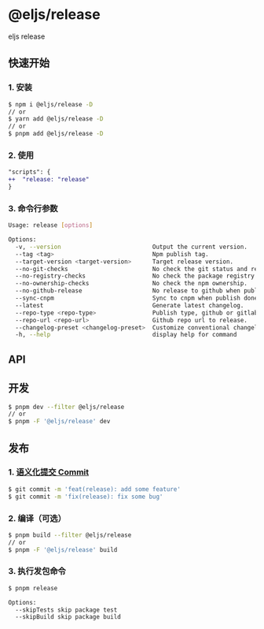 # @eljs/release

eljs release

## 快速开始

### 1. 安装

```bash
$ npm i @eljs/release -D
// or
$ yarn add @eljs/release -D
// or
$ pnpm add @eljs/release -D
```

### 2. 使用

```diff
"scripts": {
++  "release: "release"
}
```

### 3. 命令行参数

```bash
Usage: release [options]

Options:
  -v, --version                          Output the current version.
  --tag <tag>                            Npm publish tag.
  --target-version <target-version>      Target release version.
  --no-git-checks                        No check the git status and remote.
  --no-registry-checks                   No check the package registry.
  --no-ownership-checks                  No check the npm ownership.
  --no-github-release                    No release to github when publish down.
  --sync-cnpm                            Sync to cnpm when publish done.
  --latest                               Generate latest changelog.
  --repo-type <repo-type>                Publish type, github or gitlab.
  --repo-url <repo-url>                  Github repo url to release.
  --changelog-preset <changelog-preset>  Customize conventional changelog preset.
  -h, --help                             display help for command
```

## API

## 开发

```bash
$ pnpm dev --filter @eljs/release
// or
$ pnpm -F '@eljs/release' dev
```

## 发布

### 1. [语义化提交 Commit](https://www.conventionalcommits.org/en/v1.0.0/#summary)

```bash
$ git commit -m 'feat(release): add some feature'
$ git commit -m 'fix(release): fix some bug'
```

### 2. 编译（可选）

```bash
$ pnpm build --filter @eljs/release
// or
$ pnpm -F '@eljs/release' build
```

### 3. 执行发包命令

```bash
$ pnpm release

Options:
  --skipTests skip package test
  --skipBuild skip package build
```
